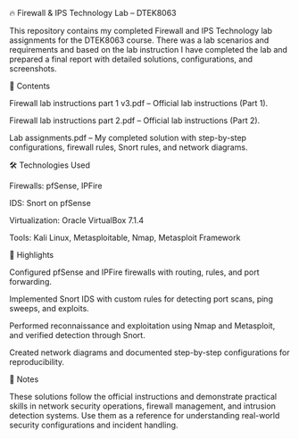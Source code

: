 🔥 Firewall & IPS Technology Lab – DTEK8063

This repository contains my completed Firewall and IPS Technology lab assignments for the DTEK8063 course.
There was a lab scenarios and requirements and based on the lab instruction I have completed the lab and prepared a final report with detailed solutions, configurations, and screenshots.

📄 Contents

Firewall lab instructions part 1 v3.pdf – Official lab instructions (Part 1).

Firewall lab instructions part 2.pdf – Official lab instructions (Part 2).

Lab assignments.pdf – My completed solution with step-by-step configurations, firewall rules, Snort rules, and network diagrams.

🛠 Technologies Used

Firewalls: pfSense, IPFire

IDS: Snort on pfSense

Virtualization: Oracle VirtualBox 7.1.4

Tools: Kali Linux, Metasploitable, Nmap, Metasploit Framework

🚀 Highlights

Configured pfSense and IPFire firewalls with routing, rules, and port forwarding.

Implemented Snort IDS with custom rules for detecting port scans, ping sweeps, and exploits.

Performed reconnaissance and exploitation using Nmap and Metasploit, and verified detection through Snort.

Created network diagrams and documented step-by-step configurations for reproducibility.

📢 Notes

These solutions follow the official instructions and demonstrate practical skills in network security operations, firewall management, and intrusion detection systems. Use them as a reference for understanding real-world security configurations and incident handling.
